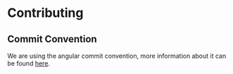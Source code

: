 # Contributing

## Commit Convention

We are using the angular commit convention, more information about it can be found [here](https://github.com/conventional-changelog/commitlint/tree/master/@commitlint/config-angular).
